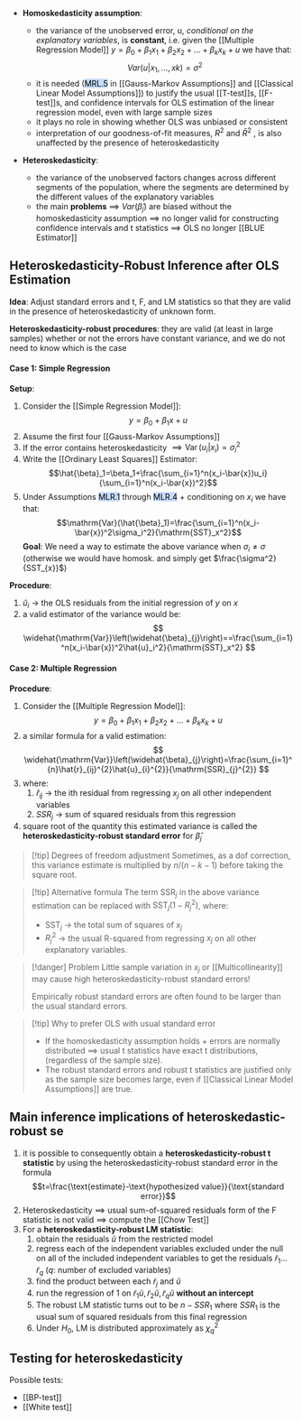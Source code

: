 
- **Homoskedasticity assumption**:
  - the variance of the unobserved error, u, *conditional on the explanatory variables*, is **constant**, i.e. given the [[Multiple Regression Model]] $y=\beta_0+\beta_1x_1+\beta_2x_2+...+\beta_kx_k+u$ we have that:
$$
Var(u|x_{1},\dots,xk)=\sigma^2
$$
  - it is needed (<mark style="background: #ADCCFFA6;">MRL.5</mark> in [[Gauss-Markov Assumptions]] and [[Classical Linear Model Assumptions]]) to justify the usual [[T-test]]s, [[F-test]]s, and confidence intervals for OLS estimation of the linear regression model, even with large sample sizes
  - it plays no role in showing whether OLS was unbiased or consistent
  - interpretation of our goodness-of-fit measures, $R^2$ and $\bar{R}^2$ , is also unaffected by the presence of heteroskedasticity

- **Heteroskedasticity**:
  - the variance of the unobserved factors changes across different segments of the population, where the segments are determined by the different values of the explanatory variables
  - the main **problems** 
    $\implies$ $Var(\hat{\beta}_{j})$ are biased without the homoskedasticity assumption
	$\implies$ no longer valid for constructing confidence intervals and t statistics
	$\implies$ OLS no longer [[BLUE Estimator]]

## Heteroskedasticity-Robust Inference after OLS Estimation

**Idea**: 
Adjust standard errors and t, F, and LM statistics so that they are valid in the presence of heteroskedasticity of unknown form.

**Heteroskedasticity-robust procedures**:
they are valid (at least in large samples) whether or not the errors have constant variance, and we do not need to know which is the case

#### Case 1: Simple Regression

**Setup**:
1. Consider the [[Simple Regression Model]]: $$y = \beta_{0 }+ \beta_{1}x + u$$
2. Assume the first four [[Gauss-Markov Assumptions]]
3. If the error contains heteroskedasticity $\implies \operatorname{Var}(u_i|x_i)=\sigma_i^2$
4. Write the [[Ordinary Least Squares]] Estimator: $$\hat{\beta}_1=\beta_1+\frac{\sum_{i=1}^n(x_i-\bar{x})u_i}{\sum_{i=1}^n(x_i-\bar{x})^2}$$
5. Under Assumptions <mark style="background: #ADCCFFA6;">MLR.1</mark> through <mark style="background: #ADCCFFA6;">MLR.4</mark> + conditioning on $x_{i}$ we have that: $$\mathrm{Var}(\hat{\beta}_1)=\frac{\sum_{i=1}^n(x_i-\bar{x})^2\sigma_i^2}{\mathrm{SST}_x^2}$$
**Goal**:
We need a way to estimate the above variance when $\sigma_{i}\neq\sigma$ (otherwise we would have homosk. and simply get $\frac{\sigma^2}{SST_{x}}$)

**Procedure**:
1. $\hat{u}_{i}$ $\rightarrow$ the OLS residuals from the initial regression of $y$ on $x$
2. a valid estimator of the variance would be:
$$
\widehat{\mathrm{Var}}\left(\widehat{\beta}_{j}\right)==\frac{\sum_{i=1}^n(x_i-\bar{x})^2\hat{u}_i^2}{\mathrm{SST}_x^2}
$$

#### Case 2: Multiple Regression

**Procedure**:
1. Consider the [[Multiple Regression Model]]: $$y=\beta_0+\beta_1x_1+\beta_2x_2 + \dots + \beta_{k}x_{k} +u$$
2. a similar formula for a valid estimation:
$$
\widehat{\mathrm{Var}}\left(\widehat{\beta}_{j}\right)=\frac{\sum_{i=1}^{n}\hat{r}_{ij}^{2}\hat{u}_{i}^{2}}{\mathrm{SSR}_{j}^{2}}
$$
3. where:
	1. $\hat{r}_{ij}$ $\rightarrow$  the ith residual from regressing $x_{j}$ on all other independent variables
	2. $SSR_{j}$ $\rightarrow$ sum of squared residuals from this regression
4. square root of the quantity this estimated variance is called the **heteroskedasticity-robust standard error** for $\hat{\beta}_{j}$

>[!tip] Degrees of freedom adjustment
>Sometimes, as a dof correction, this variance estimate is multiplied by $n/(n - k - 1)$ before taking the square root.

>[!tip] Alternative formula
>The term $\text{SSR}_j$ in the above variance estimation can be replaced with $\text{SST}_j (1 - R_j^2)$, where:
>-  $\text{SST}_j$ $\rightarrow$ the total sum of squares of $x_j$ 
>- $R_j^2$ $\rightarrow$ the usual R-squared from regressing $x_j$ on all other explanatory variables.

>[!danger] Problem
>Little sample variation in $x_{j}$ or [[Multicollinearity]] may cause high heteroskedasticity-robust standard errors!
>
>Empirically robust standard errors are often found to be larger than the usual standard errors.

>[!tip] Why to prefer OLS with usual standard error
>- If the homoskedasticity assumption holds + errors are normally distributed $\implies$ usual t statistics have exact t distributions, (regardless of the sample size). 
>- The robust standard errors and robust t statistics are justified only as the sample size becomes large, even if [[Classical Linear Model Assumptions]] are true.

## Main inference implications of heteroskedastic-robust se

1. it is possible to consequently obtain a **heteroskedasticity-robust t statistic** by using the heteroskedasticity-robust standard error in the formula $$t=\frac{\text{estimate}-\text{hypothesized value}}{\text{standard error}}$$
2. Heteroskedasticity $\implies$ usual sum-of-squared residuals form of the F statistic is not valid $\implies$ compute the [[Chow Test]]
3. For a **heteroskedasticity-robust LM statistic**:
	1. obtain the residuals $\tilde{u}$ from the restricted model 
	2. regress each of the independent variables excluded under the null on all of the included independent variables to get the residuals $\tilde{r}_{1}\dots \tilde{r}_{q}$ ($q$: number of excluded variables)
	3. find the product between each $\tilde{r}_{j}$ and $\tilde{u}$
	4. run the regression of 1 on $\tilde{r}_{1} \tilde{u},\,\tilde{r}_{2} \tilde{u},\, \tilde{r}_{q} \tilde{u}$ **without an intercept**
	5. The robust LM statistic turns out to be $n-SSR_{1}$ where $SSR_{1}$ is the usual sum of squared residuals from this final regression
	6. Under $H_{0}$, LM is distributed approximately as $\chi_{q}^2$

## Testing for heteroskedasticity

Possible tests:
- [[BP-test]]
- [[White test]]
